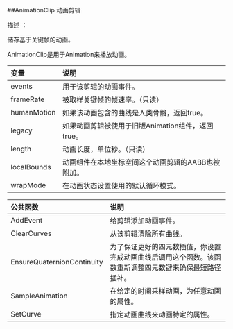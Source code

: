 ##AnimationClip 动画剪辑

描述 ：

储存基于关键帧的动画。

AnimationClip是用于Animation来播放动画。

|变量|说明|
|:--|:--|
|events|用于该剪辑的动画事件。|
|frameRate|被取样关键帧的帧速率。（只读）|
|humanMotion|如果该动画包含的曲线是人类骨骼，返回true。|
|legacy|如果动画剪辑被使用于旧版Animation组件，返回true。|
|length|动画长度，单位秒。（只读）|
|localBounds|动画组件在本地坐标空间这个动画剪辑的AABB也被附加。|
|wrapMode|在动画状态设置使用的默认循环模式。|


|公共函数|说明|
|:--|:--|
|AddEvent|给剪辑添加动画事件。|
|ClearCurves|从该剪辑清除所有曲线。|
|EnsureQuaternionContinuity|为了保证更好的四元数插值，你设置完成动画曲线后调用这个函数。该函数重新调整四元数键来确保最短路径插补。|
|SampleAnimation|在给定的时间采样动画，为任意动画的属性。|
|SetCurve|指定动画曲线来动画特定的属性。|